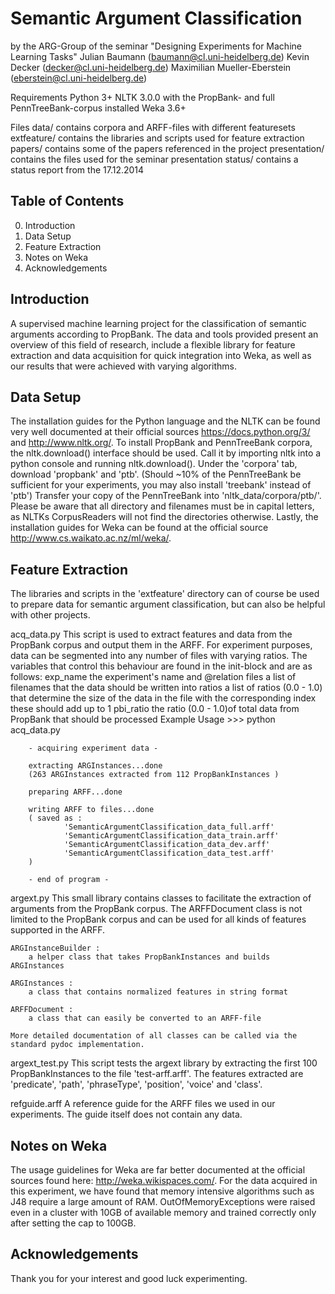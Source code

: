 Semantic Argument Classification
================================
by the ARG-Group of the seminar "Designing Experiments for Machine Learning Tasks"
Julian Baumann (baumann@cl.uni-heidelberg.de)
Kevin Decker (decker@cl.uni-heidelberg.de)
Maximilian Mueller-Eberstein (eberstein@cl.uni-heidelberg.de)

Requirements
	Python 3+
	NLTK 3.0.0
		with the PropBank- and full PennTreeBank-corpus installed
	Weka 3.6+

Files
	data/
		contains corpora and ARFF-files with different featuresets
	extfeature/
		contains the libraries and scripts used for feature extraction
	papers/
		contains some of the papers referenced in the project
	presentation/
		contains the files used for the seminar presentation
	status/
		contains a status report from the 17.12.2014

Table of Contents
-----------------
0. Introduction
1. Data Setup
2. Feature Extraction
3. Notes on Weka
4. Acknowledgements

Introduction
------------
A supervised machine learning project for the classification of semantic arguments according to PropBank.
The data and tools provided present an overview of this field of research,
include a flexible library for feature extraction and data acquisition for quick integration into Weka,
as well as our results that were achieved with varying algorithms.

Data Setup
----------
The installation guides for the Python language and the NLTK can be found very well documented at their official sources https://docs.python.org/3/ and http://www.nltk.org/.
To install PropBank and PennTreeBank corpora, the nltk.download() interface should be used.
Call it by importing nltk into a python console and running nltk.download().
Under the 'corpora' tab, download 'propbank' and 'ptb'.
(Should ~10% of the PennTreeBank be sufficient for your experiments, you may also install 'treebank' instead of 'ptb')
Transfer your copy of the PennTreeBank into 'nltk_data/corpora/ptb/'.
Please be aware that all directory and filenames must be in capital letters, as NLTKs CorpusReaders will not find the directories otherwise.
Lastly, the installation guides for Weka can be found at the official source http://www.cs.waikato.ac.nz/ml/weka/.

Feature Extraction
------------------
The libraries and scripts in the 'extfeature' directory can of course be used to prepare data
for semantic argument classification, but can also be helpful with other projects.

acq_data.py
	This script is used to extract features and data from the PropBank corpus and output them in the ARFF.
	For experiment purposes, data can be segmented into any number of files with varying ratios.
	The variables that control this behaviour are found in the init-block and are as follows:
		exp_name
			the experiment's name and @relation
		files
			a list of filenames that the data should be written into
		ratios
			a list of ratios (0.0 - 1.0) that determine the size of the data in the file with the corresponding index
			these should add up to 1
		pbi_ratio
			the ratio (0.0 - 1.0)of total data from PropBank that should be processed
	Example Usage
		>>> python acq_data.py
		
		- acquiring experiment data -

		extracting ARGInstances...done
		(263 ARGInstances extracted from 112 PropBankInstances )

		preparing ARFF...done

		writing ARFF to files...done
		( saved as :
				'SemanticArgumentClassification_data_full.arff'
				'SemanticArgumentClassification_data_train.arff'
				'SemanticArgumentClassification_data_dev.arff'
				'SemanticArgumentClassification_data_test.arff'
		)

		- end of program -
		
argext.py
	This small library contains classes to facilitate the extraction of arguments from the PropBank corpus.
	The ARFFDocument class is not limited to the PropBank corpus and can be used for all kinds of features supported in the ARFF.
	
	ARGInstanceBuilder :
		a helper class that takes PropBankInstances and builds ARGInstances
	
	ARGInstances :
		a class that contains normalized features in string format

	ARFFDocument :
		a class that can easily be converted to an ARFF-file
	
	More detailed documentation of all classes can be called via the standard pydoc implementation.

argext_test.py
	This script tests the argext library by extracting the first 100 PropBankInstances to the file 'test-arff.arff'.
	The features extracted are 'predicate', 'path', 'phraseType', 'position', 'voice' and 'class'.

refguide.arff
	A reference guide for the ARFF files we used in our experiments.
	The guide itself does not contain any data.

Notes on Weka
-------------
The usage guidelines for Weka are far better documented at the official sources found here: http://weka.wikispaces.com/.
For the data acquired in this experiment, we have found that memory intensive algorithms such as J48
require a large amount of RAM. OutOfMemoryExceptions were raised even in a cluster with 10GB of available
memory and trained correctly only after setting the cap to 100GB.

Acknowledgements
----------------
Thank you for your interest and good luck experimenting.